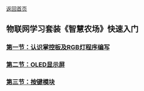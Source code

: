 [返回首页](https://keepwork.com/official/open/IOT/index)

## 物联网学习套装《智慧农场》快速入门

### [第一节：认识掌控板及RGB灯程序编写](https://keepwork.com/official/open/IOT/lesson_1_PPT)

### [第二节：OLED显示屏](https://keepwork.com/official/open/IOT/lesson_2_PPT)


### [第三节：按键模块](https://keepwork.com/official/open/IOT/lesson_3_PPT)

                                                                
